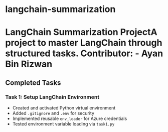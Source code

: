 # langchain-summarization

# LangChain Summarization ProjectA project to master LangChain through structured tasks. Contributor: - Ayan Bin Rizwan


## Completed Tasks

### Task 1: Setup LangChain Environment
- Created and activated Python virtual environment  
- Added `.gitignore` and `.env` for security  
- Implemented reusable `env_loader` for Azure credentials  
- Tested environment variable loading via `task1.py`  